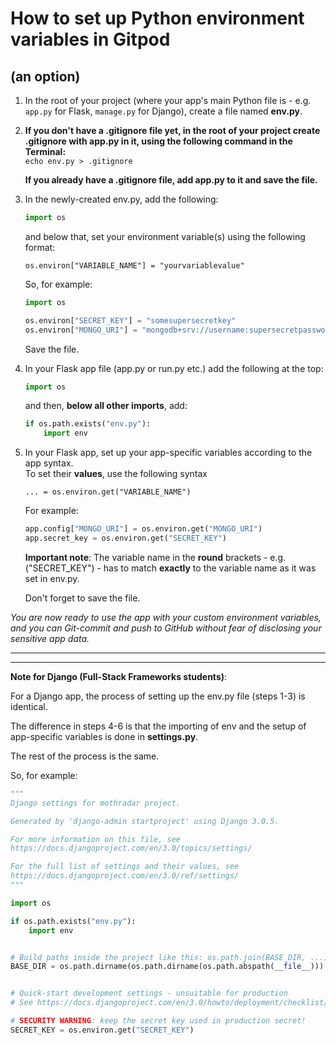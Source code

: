 # How to set up Python environment variables in Gitpod
## (an option)


1. In the root of your project (where your app's main Python file is - e.g. `app.py` for Flask, `manage.py` for Django), create a file named **env.py**.
2.  **If you don't have a .gitignore file yet, in the root of your project create .gitignore with app.py in it, using the following command in the Terminal:**   
   `echo env.py > .gitignore`

    **If you already have a .gitignore file, add app.py to it and save the file.**  
3. In the newly-created env.py, add the following:
    ```Python
    import os 
    ```
    and below that, set your environment variable(s) using the following format:   
    ```
    os.environ["VARIABLE_NAME"] = "yourvariablevalue"
    ```

    So, for example:
    ```Python
    import os   

    os.environ["SECRET_KEY"] = "somesupersecretkey"
    os.environ["MONGO_URI"] = "mongodb+srv://username:supersecretpassword@myfirstcluster-a123b.mongodb.net/mydatabase?retryWrites=true&w=majority"
    ```
    Save the file. 

4. In your Flask app file (app.py or run.py etc.) add the following at the top:
    ```Python
    import os 
    ```
    and then, **below all other imports**, add:
    ```Python
    if os.path.exists("env.py"):
        import env
    ```

5. In your Flask app, set up your app-specific variables according to the app syntax.    
 To set their **values**, use the following syntax   
    ```
    ... = os.environ.get("VARIABLE_NAME")
    ```   
    For example:    
    ```Python
    app.config["MONGO_URI"] = os.environ.get("MONGO_URI")
    app.secret_key = os.environ.get("SECRET_KEY")
    ```

    **Important note**: The variable name in the **round** brackets - e.g. ("SECRET_KEY") - has to match **exactly** to the variable name as it was set in env.py.

      Don't forget to save the file.


_You are now ready to use the app with your custom environment variables, and you can Git-commit and push to GitHub without fear of disclosing your sensitive app data._


***
***   
   
**Note for Django (Full-Stack Frameworks students)**:   

For a Django app, the process of setting up the env.py file (steps 1-3) is identical.   

The difference in steps 4-6 is that the importing of env and the setup of app-specific variables is done in **settings.py**.

The rest of the process is the same.     

So, for example:
```Python
"""
Django settings for mothradar project.   

Generated by 'django-admin startproject' using Django 3.0.5.   

For more information on this file, see
https://docs.djangoproject.com/en/3.0/topics/settings/   

For the full list of settings and their values, see
https://docs.djangoproject.com/en/3.0/ref/settings/
"""

import os

if os.path.exists("env.py"):
    import env


# Build paths inside the project like this: os.path.join(BASE_DIR, ...)
BASE_DIR = os.path.dirname(os.path.dirname(os.path.abspath(__file__)))


# Quick-start development settings - unsuitable for production
# See https://docs.djangoproject.com/en/3.0/howto/deployment/checklist/

# SECURITY WARNING: keep the secret key used in production secret!
SECRET_KEY = os.environ.get("SECRET_KEY")
```
